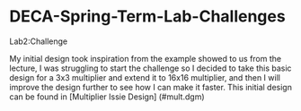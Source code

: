 # DECA-Spring-Term-Lab-Challenges

Lab2:Challenge


My initial design took inspiration from the example showed to us from the lecture, I was struggling to start the challenge so I decided to take this basic design for a 3x3 multiplier and extend it to 16x16 multiplier, and then I will improve the design further to see how I can make it faster. This initial design can be found in [Multiplier Issie Design] (#mult.dgm)

